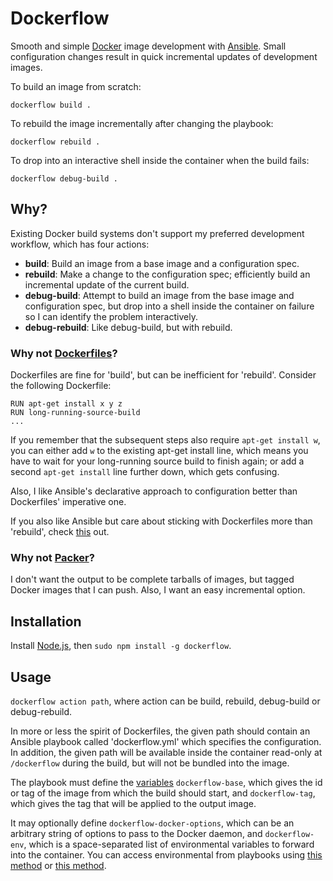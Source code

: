 # Dockerflow

Smooth and simple [Docker](http://docker.io) image development with [Ansible](http://www.ansible.com/home). Small configuration changes result in quick incremental updates of development images.

To build an image from scratch:

```
dockerflow build .
```

To rebuild the image incrementally after changing the playbook:

```
dockerflow rebuild .
```

To drop into an interactive shell inside the container when the build fails:

```
dockerflow debug-build .
```


## Why?

Existing Docker build systems don't support my preferred development workflow, which has four actions:

- **build**: Build an image from a base image and a configuration spec.
- **rebuild**: Make a change to the configuration spec; efficiently build an incremental update of the current build.
- **debug-build**: Attempt to build an image from the base image and configuration spec, but drop into a shell inside the container on failure so I can identify the problem interactively.
- **debug-rebuild**: Like debug-build, but with rebuild.

### Why not [Dockerfiles](https://github.com/ansible/ansible)?

Dockerfiles are fine for 'build', but can be inefficient for 'rebuild'. Consider the following Dockerfile:

```
RUN apt-get install x y z
RUN long-running-source-build
...
```

If you remember that the subsequent steps also require `apt-get install w`, you can either add `w` to the existing apt-get install line, which means you have to wait for your long-running source build to finish again; or add a second `apt-get install` line further down, which gets confusing.

Also, I like Ansible's declarative approach to configuration better than Dockerfiles' imperative one.

If you also like Ansible but care about sticking with Dockerfiles more than 'rebuild', check [this](http://www.ansible.com/blog/2014/02/12/installing-and-building-docker-with-ansible) out.

### Why not [Packer](http://packer.io)?

I don't want the output to be complete tarballs of images, but tagged Docker images that I can push. Also, I want an easy incremental option.

## Installation

Install [Node.js](http://nodejs.org), then `sudo npm install -g dockerflow`.

## Usage

`dockerflow action path`, where action can be build, rebuild, debug-build or debug-rebuild.

In more or less the spirit of Dockerfiles, the given path should contain an Ansible playbook called 'dockerflow.yml' which specifies the configuration. In addition, the given path will be available inside the container read-only at `/dockerflow` during the build, but will not be bundled into the image.

The playbook must define the [variables](http://docs.ansible.com/playbooks_variables.html#variables-defined-in-a-playbook) `dockerflow-base`, which gives the id or tag of the image from which the build should start, and `dockerflow-tag`, which gives the tag that will be applied to the output image.

It may optionally define `dockerflow-docker-options`, which can be an arbitrary string of options to pass to the Docker daemon, and `dockerflow-env`, which is a space-separated list of environmental variables to forward into the container. You can access environmental from playbooks using [this method](http://docs.ansible.com/faq.html#how-do-i-access-shell-environment-variables) or [this method](https://groups.google.com/forum/#!msg/ansible-project/e0erq3FLR5I/vzXm3R8c0BEJ).